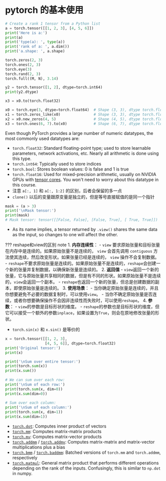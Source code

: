 # pytorch 的基本使用

```python
# Create a rank 1 tensor from a Python list
a = torch.tensor([[1, 2, 3], [4, 5, 6]])
print('Here is a:')
print(a)
print('type(a): ', type(a))
print('rank of a: ', a.dim())
print('a.shape: ', a.shape)

torch.zeros(2, 3)
torch.ones(2, 3)
torch.eye(3)
torch.rand(2, 3)
torch.full((M, N), 3.14)

y2 = torch.tensor([1, 2], dtype=torch.int64)
print(y2.dtype)

x3 = x0.to(torch.float32)

x0 = torch.eye(3, dtype=torch.float64)  # Shape (3, 3), dtype torch.float64
x1 = torch.zeros_like(x0)               # Shape (3, 3), dtype torch.float64
x2 = x0.new_zeros(4, 5)                 # Shape (4, 5), dtype torch.float64
x3 = torch.ones(6, 7).to(x0)            # Shape (6, 7), dtype torch.float64
```

Even though PyTorch provides a large number of numeric datatypes, the most commonly used datatypes are:

- `torch.float32`: Standard floating-point type; used to store learnable parameters, network activations, etc. Nearly all arithmetic is done using this type.
- `torch.int64`: Typically used to store indices
- `torch.bool`: Stores boolean values: 0 is false and 1 is true
- `torch.float16`: Used for mixed-precision arithmetic, usually on NVIDIA GPUs with [tensor cores](https://www.nvidia.com/en-us/data-center/tensorcore/). You won't need to worry about this datatype in this course.
- 注意 `a[:, 1]` 和 `a[:, 1:2]` 的区别，后者会保留的多一点
- `clone()` 以后的变量跟原变量是独立的，但是等号直接赋值的是同一个指针

```python
mask = (a > 3)
print('\nMask tensor:')
print(mask)
# Mask tensor: tensor([[False, False], [False, True], [ True, True]])
```

- As its name implies, a tensor returned by `.view()` shares the same data as the input, so changes to one will affect the other.

??? reshape和view的区别 note
    1. **内存连续性**：
        - `view` 要求原始张量和目标张量在内存中是连续的。如果原始张量不是连续的， `view` 会首先调用 `contiguous` 方法使其连续，然后改变形状。如果张量已经是连续的， `view` 操作不会复制数据。
        - `reshape`不要求原始张量是连续的。如果原始张量不是连续的，`reshape`会创建一个新的张量并复制数据，以确保新张量是连续的。
    2. **返回值**
        - `view`返回一个新的张量，它与原始张量共享相同的数据，但是有不同的形状。如果原始张量不是连续的，`view`会返回一个副本。
        - `reshape`也返回一个新的张量，但总是创建数据的副本，即使原始张量是连续的。
    3. **使用场景**：
        - 当你确定原始张量是连续的，并且你想要避免不必要的数据复制时，可以使用`view`。
        - 当你不确定原始张量是否连续，或者你想要确保操作不会因非连续性而失败时，可以使用`reshape`。
    4. **参数**：
        - `view`的参数是目标形状的维度。
        - `reshape`的参数也是目标形状的维度，但它可以接受一个额外的参数`inplace`，如果设置为`True`，则会在原地修改张量的形状。

-  `torch.sin(x)` 和 `x.sin()` 是等价的

```python
x = torch.tensor([[1, 2, 3],
                  [4, 5, 6]], dtype=torch.float32)
print('Original tensor:')
print(x)

print('\nSum over entire tensor:')
print(torch.sum(x))
print(x.sum())
  
# We can sum over each row:
print('\nSum of each row:')
print(torch.sum(x, dim=0))
print(x.sum(dim=0))
  
# Sum over each column:
print('\nSum of each column:')
print(torch.sum(x, dim=1))
print(x.sum(dim=1))
```

- [`torch.dot`](https://pytorch.org/docs/stable/generated/torch.dot.html#torch.dot): Computes inner product of vectors
- [`torch.mm`](https://pytorch.org/docs/stable/generated/torch.mm.html#torch.mm): Computes matrix-matrix products
- [`torch.mv`](https://pytorch.org/docs/stable/generated/torch.mv.html#torch.mv): Computes matrix-vector products
- [`torch.addmm`](https://pytorch.org/docs/stable/generated/torch.addmm.html#torch.addmm) / [`torch.addmv`](https://pytorch.org/docs/stable/generated/torch.addmv.html#torch.addmv): Computes matrix-matrix and matrix-vector multiplications plus a bias
- [`torch.bmm`](https://pytorch.org/docs/stable/generated/torch.bmm.html#torch.bmm) / [`torch.baddmm`](https://pytorch.org/docs/stable/generated/torch.baddbmm.html#torch.baddbmm): Batched versions of `torch.mm` and `torch.addmm`, respectively
- [`torch.matmul`](https://pytorch.org/docs/stable/generated/torch.matmul.html#torch.matmul): General matrix product that performs different operations depending on the rank of the inputs. Confusingly, this is similar to `np.dot` in numpy.